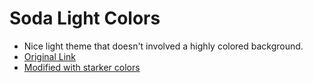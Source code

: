 # Soda Light Colors

- Nice light theme that doesn't involved a highly colored background.
- [Original Link](http://buymeasoda.github.io/soda-theme/)
- [Modified with starker colors](https://github.com/dvessel/Sublime-LightStack)
